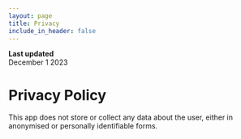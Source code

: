 ```yaml
---
layout: page
title: Privacy
include_in_header: false
---
```


**Last updated**  
December 1 2023

# Privacy Policy

This app does not store or collect any data about the user, either in anonymised or personally identifiable forms.
